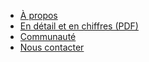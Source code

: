 - [À propos](/apropos)
- [En détail et en chiffres (PDF)](/rapportannuel.pdf)
- [Communauté](/communaute)
- [Nous contacter](/contact)
